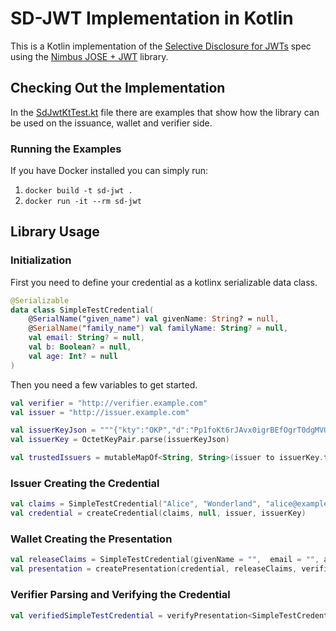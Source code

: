 # SD-JWT Implementation in Kotlin

This is a Kotlin implementation of the [Selective Disclosure for JWTs](https://github.com/oauthstuff/draft-selective-disclosure-jwt)
spec using the [Nimbus JOSE + JWT](https://connect2id.com/products/nimbus-jose-jwt) 
library.

## Checking Out the Implementation

In the [SdJwtKtTest.kt](src/test/kotlin/org/sd_jwt/SdJwtKtTest.kt) file 
there are examples that show how the library can be used
on the issuance, wallet and verifier side.

### Running the Examples

If you have Docker installed you can simply run:

1. ``docker build -t sd-jwt .``
2. ``docker run -it --rm sd-jwt``

## Library Usage

### Initialization

First you need to define your credential as a kotlinx
serializable data class.

```kotlin
@Serializable
data class SimpleTestCredential(
    @SerialName("given_name") val givenName: String? = null,
    @SerialName("family_name") val familyName: String? = null,
    val email: String? = null,
    val b: Boolean? = null,
    val age: Int? = null
)
```

Then you need a few variables to get started.

```kotlin
val verifier = "http://verifier.example.com"
val issuer = "http://issuer.example.com"

val issuerKeyJson = """{"kty":"OKP","d":"Pp1foKt6rJAvx0igrBEfOgrT0dgMVQDHmgJZbm2h518","crv":"Ed25519","kid":"IssuerKey","x":"1NYF4EFS2Ov9hqt35fVt2J-dktLV29hs8UFjxbOXnho"}"""
val issuerKey = OctetKeyPair.parse(issuerKeyJson)

val trustedIssuers = mutableMapOf<String, String>(issuer to issuerKey.toPublicJWK().toJSONString())
```

### Issuer Creating the Credential

```kotlin
val claims = SimpleTestCredential("Alice", "Wonderland", "alice@example.com", false, 21)
val credential = createCredential(claims, null, issuer, issuerKey)
```

### Wallet Creating the Presentation

```kotlin
val releaseClaims = SimpleTestCredential(givenName = "",  email = "", age = 0) // Non-null claims will be revealed
val presentation = createPresentation(credential, releaseClaims, verifier, "12345", null)
```

### Verifier Parsing and Verifying the Credential

```kotlin
val verifiedSimpleTestCredential = verifyPresentation<SimpleTestCredential>(presentation, trustedIssuers, "12345", verifier)
```
